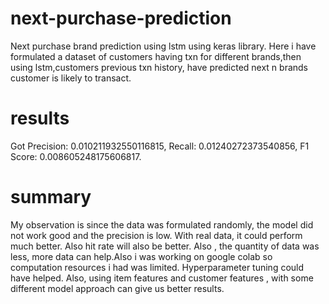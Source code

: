 # next-purchase-prediction

Next purchase brand prediction using lstm using keras library. Here i have formulated a dataset of customers having txn for different brands,then using lstm,customers previous txn history, have predicted next n brands customer is likely to transact.

# results 
Got Precision: 0.010211932550116815, Recall: 0.01240272373540856, F1 Score: 0.008605248175606817.

# summary 

My observation is since the data was formulated randomly, the model did not work good and the precision is low. With real data, it could perform much better. Also hit rate will also be better. Also , the quantity of data was less, more data can help.Also i was working on google colab so computation resources i had was limited. Hyperparameter tuning could have helped. Also, using item features and customer features , with some different model approach can give us better results.

